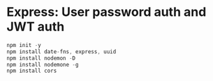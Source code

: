 # Express: User password auth and JWT auth

```js
npm init -y
npm install date-fns, express, uuid
npm install nodemon -D
npm install nodemone -g
npm install cors
```
